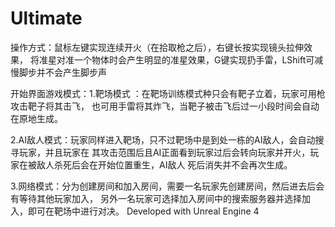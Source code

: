 # Ultimate
操作方式：鼠标左键实现连续开火（在拾取枪之后），右键长按实现镜头拉伸效果，
将准星对准一个物体时会产生明显的准星效果，G键实现扔手雷，LShift可减慢脚步并不会产生脚步声

开始界面游戏模式：1.靶场模式 ：在靶场训练模式种只会有靶子立着，玩家可用枪攻击靶子将其击飞，
也可用手雷将其炸飞，当靶子被击飞后过一小段时间会自动在原地生成。

2.AI敌人模式：玩家同样进入靶场，只不过靶场中是到处一栋的AI敌人，会自动搜寻玩家，并且玩家在
其攻击范围后且AI正面看到玩家过后会转向玩家并开火，玩家在被敌人杀死后会在开始位置重生，AI敌人
死后消失并不会再次生成。

3.网络模式：分为创建房间和加入房间，需要一名玩家先创建房间，然后进去后会有等待其他玩家加入，
另外一名玩家可选择加入房间中的搜索服务器并选择加入，即可在靶场中进行对决。
Developed with Unreal Engine 4
